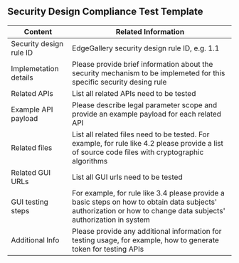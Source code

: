 ## Security Design Compliance Test Template

| Content                 | Related Information                                          |
| ----------------------- | ------------------------------------------------------------ |
| Security design rule ID | EdgeGallery security design rule ID, e.g. 1.1                |
| Implemetation details   | Please provide brief information about the security mechanism to be implemeted for this specific security desing rule  |
| Related APIs            | List all related APIs need to be tested                      |
| Example API payload     | Please describe legal parameter scope and provide an example payload for each related API |
| Related files           | List all related files need to be tested. For example, for rule like 4.2 please provide a list of source code files with cryptographic algorithms |
| Related GUI URLs        | List all GUI urls need to be tested                          |
| GUI testing steps       | For example, for rule like 3.4 please provide a basic steps on how to obtain data subjects' authorization or how to change data subjects' authorization in system |
| Additional Info         | Please provide any additional information for testing usage, for example, how to generate token for testing APIs |